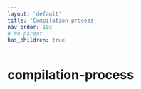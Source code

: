 ```yaml
---
layout: 'default'
title: 'Compilation process'
nav_order: 103
# No parent
has_children: true
---
```


# compilation-process
